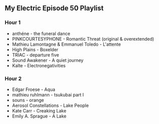 ## My Electric Episode 50 Playlist

### Hour 1
* anthéne - the funeral dance
* PINKCOURTESYPHONE - Romantic Threat (original & overextended)
* Mathieu Lamontagne & Emmanuel Toledo - L'attente
* High Plains - Boxelder
* TRIAC - departure five
* Sound Awakener - A quiet journey
* Kalte - Electronegativities

### Hour 2
* Edgar Froese - Aqua
* mathieu ruhlmann - tsukubai part I
* souns - orange
* Aerosol Constellations - Lake People
* Kate Carr - Creaking Lake
* Emily A. Sprague - A Lake